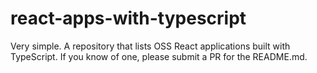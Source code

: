 # react-apps-with-typescript
Very simple. A repository that lists OSS React applications built with TypeScript. If you know of one, please submit a PR for the README.md. 
